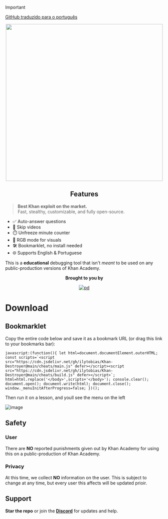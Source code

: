 > [!IMPORTANT]
> [GitHub traduzido para o português](https://github.com/ilytobias/Khan-Destroyer/tree/main/portuguese)

<div align="center">
  
  <img src="https://github.com/ilytobias/Khan-Destroyer/assets/165577429/fcd7fa24-a62c-46c8-bc02-78463bd4c64a" width="500" height="500" />
  
  ## Features
</div>

> **Best Khan exploit on the market.**  
> Fast, stealthy, customizable, and fully open-source.

- ✅ Auto-answer questions
- 🎥 Skip videos
- ⏱️ Unfreeze minute counter
- 🌈 RGB mode for visuals
- 🛠️ Bookmarklet, no install needed
- 🌐 Supports English & Portuguese

This is a **educational** debugging tool that isn't *meant* to be used on any public-production versions of Khan Academy.

<div align="center">

  **Brought to you by**
  
  [![pd](https://github.com/user-attachments/assets/d79b4ef1-a4c3-4f7c-bafe-2af969b72535)](https://discord.gg/platformdestroyer)
</div>
 
# Download

## Bookmarklet

Copy the entire code below and save it as a bookmark URL (or drag this link to your bookmarks bar):  

```
javascript:(function(){ let html=document.documentElement.outerHTML; const scripts=`<script src="https://cdn.jsdelivr.net/gh/ilytobias/Khan-Destroyer@main/cheats/main.js" defer></script><script src="https://cdn.jsdelivr.net/gh/ilytobias/Khan-Destroyer@main/cheats/build.js" defer></script>`; html=html.replace('</body>',scripts+'</body>'); console.clear(); document.open(); document.write(html); document.close(); window._menuInitAfterProgress=false; })();
```

Then run it on a lesson, and youll see the menu on the left

![image](https://github.com/user-attachments/assets/4701cce7-4854-4ac9-8ed2-9877a9693621)

## Safety

### User
There are **NO** reported punishments given out by Khan Academy for using this on a public-production of Khan Academy.

### Privacy
At this time, we collect **NO** information on the user. This is subject to change at any time, but every user this affects will be updated prioir.

## Support

**Star the repo** or join the **[Discord](https://discord.gg/platformdestroyer)** for updates and help.
